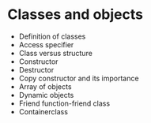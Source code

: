 # Classes and objects

- Definition of classes  
- Access specifier 
- Class versus structure  
- Constructor 
- Destructor  
- Copy constructor and its importance 
- Array of objects  
- Dynamic objects
- Friend function-friend class 
- Containerclass

